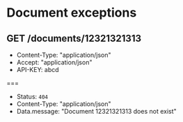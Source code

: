# Document exceptions

## GET /documents/12321321313

* Content-Type: "application/json"
* Accept: "application/json"
* API-KEY: abcd

===

* Status: `404`
* Content-Type: "application/json"
* Data.message: "Document 12321321313 does not exist"
